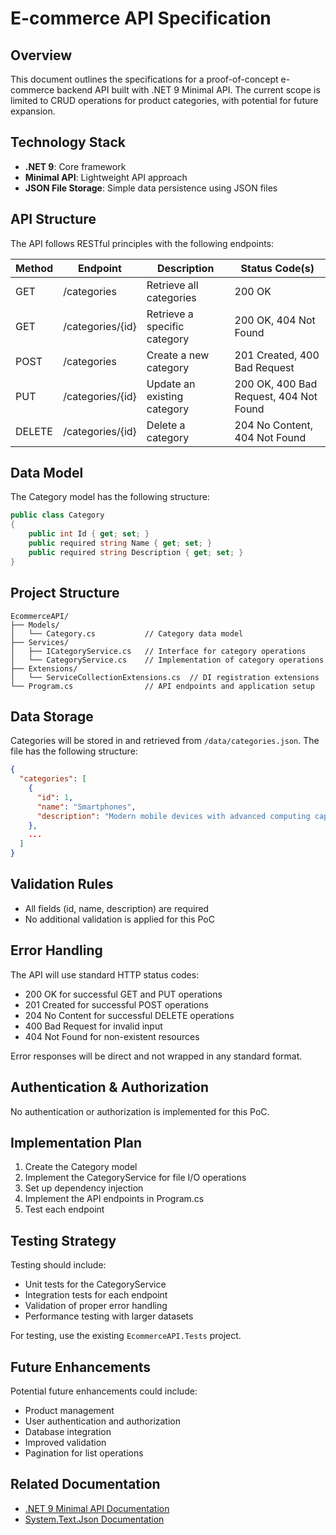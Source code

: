 # E-commerce API Specification

## Overview
This document outlines the specifications for a proof-of-concept e-commerce backend API built with .NET 9 Minimal API. The current scope is limited to CRUD operations for product categories, with potential for future expansion.

## Technology Stack
- **.NET 9**: Core framework
- **Minimal API**: Lightweight API approach
- **JSON File Storage**: Simple data persistence using JSON files

## API Structure
The API follows RESTful principles with the following endpoints:

| Method | Endpoint | Description | Status Code(s) |
|--------|----------|-------------|---------------|
| GET    | /categories | Retrieve all categories | 200 OK |
| GET    | /categories/{id} | Retrieve a specific category | 200 OK, 404 Not Found |
| POST   | /categories | Create a new category | 201 Created, 400 Bad Request |
| PUT    | /categories/{id} | Update an existing category | 200 OK, 400 Bad Request, 404 Not Found |
| DELETE | /categories/{id} | Delete a category | 204 No Content, 404 Not Found |

## Data Model
The Category model has the following structure:

```csharp
public class Category
{
    public int Id { get; set; }
    public required string Name { get; set; }
    public required string Description { get; set; }
}
```

## Project Structure
```
EcommerceAPI/
├── Models/
│   └── Category.cs           // Category data model
├── Services/
│   ├── ICategoryService.cs   // Interface for category operations
│   └── CategoryService.cs    // Implementation of category operations
├── Extensions/
│   └── ServiceCollectionExtensions.cs  // DI registration extensions
└── Program.cs                // API endpoints and application setup
```

## Data Storage
Categories will be stored in and retrieved from `/data/categories.json`. The file has the following structure:

```json
{
  "categories": [
    {
      "id": 1,
      "name": "Smartphones",
      "description": "Modern mobile devices with advanced computing capabilities"
    },
    ...
  ]
}
```

## Validation Rules
- All fields (id, name, description) are required
- No additional validation is applied for this PoC

## Error Handling
The API will use standard HTTP status codes:
- 200 OK for successful GET and PUT operations
- 201 Created for successful POST operations
- 204 No Content for successful DELETE operations
- 400 Bad Request for invalid input
- 404 Not Found for non-existent resources

Error responses will be direct and not wrapped in any standard format.

## Authentication & Authorization
No authentication or authorization is implemented for this PoC.

## Implementation Plan
1. Create the Category model
2. Implement the CategoryService for file I/O operations
3. Set up dependency injection
4. Implement the API endpoints in Program.cs
5. Test each endpoint

## Testing Strategy
Testing should include:
- Unit tests for the CategoryService
- Integration tests for each endpoint
- Validation of proper error handling
- Performance testing with larger datasets

For testing, use the existing `EcommerceAPI.Tests` project.

## Future Enhancements
Potential future enhancements could include:
- Product management
- User authentication and authorization
- Database integration
- Improved validation
- Pagination for list operations

## Related Documentation
- [.NET 9 Minimal API Documentation](https://learn.microsoft.com/en-us/aspnet/core/fundamentals/minimal-apis)
- [System.Text.Json Documentation](https://learn.microsoft.com/en-us/dotnet/standard/serialization/system-text-json/overview)